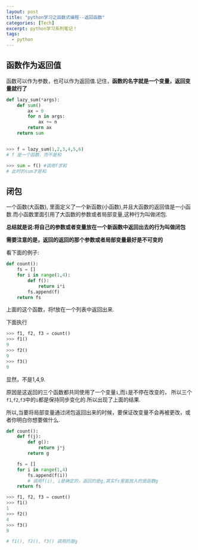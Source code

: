 ```yaml
---
layout: post
title: "python学习之函数式编程--返回函数"
categories: [Tech]
excerpt: python学习系列笔记！
tags:
  - python
---
```



## 函数作为返回值 ##

函数可以作为参数，也可以作为返回值.记住，**函数的名字就是一个变量，返回变量就行了**

```python
def lazy_sum(*args):
    def sum()
        ax = 0
        for n in args:
            ax += n
        return ax
    return sum


>>> f = lazy_sum(1,2,3,4,5,6)
# f 是一个函数，而不是和

>>> sum = f() #调用f求和
# 此时的sum才是和
```

## 闭包 ##

一个函数(大函数), 里面定义了一个新函数(小函数),并且大函数的返回值是一小函数.而小函数里面引用了大函数的参数或者局部变量,这种行为叫做闭包.

**总结就是说:将自己的参数或者变量放在一个新函数中返回出去的行为叫做闭包**

**需要注意的是，返回的返回的那个参数或者局部变量最好是不可变的**

看下面的例子:

```python
def count():
    fs = []
    for i in range(1,4):
        def f():
            return i*i
        fs.append(f)
    return fs
```

上面的这个函数，将f放在一个列表中返回出来.

下面执行

```python
>>> f1, f2, f3 = count()
>>> f1()
9
>>> f2()
9
>>> f3()
9
```
显然，不是1,4,9.

原因是这返回的三个函数都共同使用了一个变量`i`,而`i`是不停在改变的， 所以三个`f1`,`f2`,`f3`中的`i`都是保持同步变化的.所以出现了上面的结果.

所以,当要将局部变量通过闭包返回出来的时候，要保证改变量不会再被更改，或者你明白你想要做什么.

```python
def count():
    def f(j):
        def g():
            return j*j
        return g

    fs = []
    for i in range(1,4)
        fs.append(f(i))
        # 调用f(i), i是确定的，返回的是g,其实fs里面放入的是函数g
    return fs

>>> f1, f2, f3 = count()
>>> f1()
1
>>> f2()
4
>>> f3()
9

# f1(), f2(), f3() 调用的是g
```
